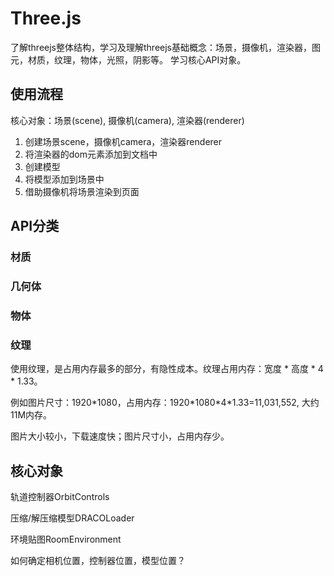 # Three.js

了解threejs整体结构，学习及理解threejs基础概念：场景，摄像机，渲染器，图元，材质，纹理，物体，光照，阴影等。
学习核心API对象。

## 使用流程

核心对象：场景(scene), 摄像机(camera), 渲染器(renderer)

1. 创建场景scene，摄像机camera，渲染器renderer
2. 将渲染器的dom元素添加到文档中
3. 创建模型
4. 将模型添加到场景中
5. 借助摄像机将场景渲染到页面

## API分类

### 材质

### 几何体

### 物体

### 纹理

使用纹理，是占用内存最多的部分，有隐性成本。纹理占用内存：宽度 \* 高度 \* 4 \* 1.33。

例如图片尺寸：1920\*1080，占用内存：1920\*1080\*4\*1.33=11,031,552, 大约11M内存。

图片大小较小，下载速度快；图片尺寸小，占用内存少。

## 核心对象

轨道控制器OrbitControls

压缩/解压缩模型DRACOLoader

环境贴图RoomEnvironment

如何确定相机位置，控制器位置，模型位置？
